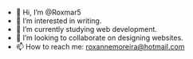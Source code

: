 - 👋 Hi, I’m @Roxmar5
- 👀 I’m interested in writing.
- 🌱 I’m currently studying web development.
- 💞️ I’m looking to collaborate on designing websites.
- 📫 How to reach me: roxannemoreira@hotmail.com

<!---
Roxmar5/Roxmar5 is a ✨ special ✨ repository because its `README.md` (this file) appears on your GitHub profile.
You can click the Preview link to take a look at your changes.
--->
